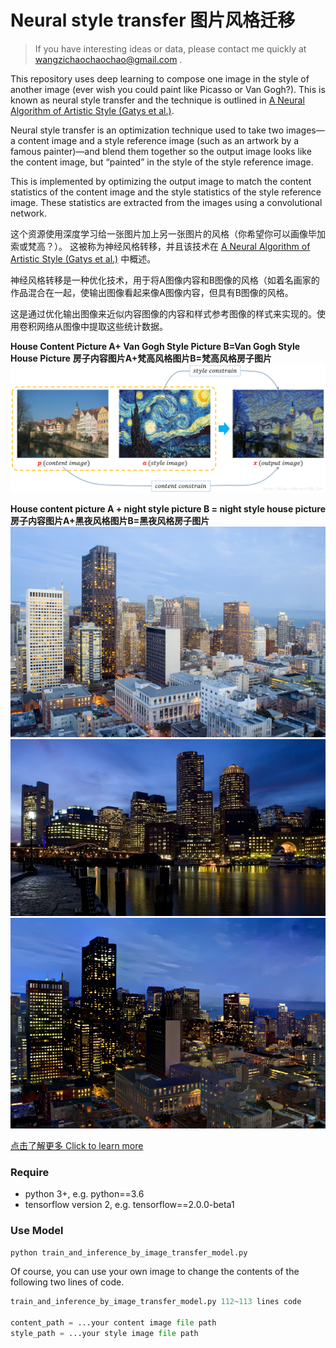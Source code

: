 # Neural style transfer 图片风格迁移
> If you have interesting ideas or data, please contact me quickly at wangzichaochaochao@gmail.com .

This repository uses deep learning to compose one image in the style of another image (ever wish you could paint like Picasso or Van Gogh?). This is known as neural style transfer and the technique is outlined in [A Neural Algorithm of Artistic Style (Gatys et al.)](https://arxiv.org/abs/1508.06576).

Neural style transfer is an optimization technique used to take two images—a content image and a style reference image (such as an artwork by a famous painter)—and blend them together so the output image looks like the content image, but “painted” in the style of the style reference image.

This is implemented by optimizing the output image to match the content statistics of the content image and the style statistics of the style reference image. These statistics are extracted from the images using a convolutional network.

这个资源使用深度学习给一张图片加上另一张图片的风格（你希望你可以画像毕加索或梵高？）。 这被称为神经风格转移，并且该技术在 [A Neural Algorithm of Artistic Style (Gatys et al.)](https://arxiv.org/abs/1508.06576) 中概述。

神经风格转移是一种优化技术，用于将A图像内容和B图像的风格（如着名画家的作品混合在一起，使输出图像看起来像A图像内容，但具有B图像的风格。

这是通过优化输出图像来近似内容图像的内容和样式参考图像的样式来实现的。使用卷积网络从图像中提取这些统计数据。

**House Content Picture A+ Van Gogh Style Picture B=Van Gogh Style House Picture**
**房子内容图片A+梵高风格图片B=梵高风格房子图片**
![](style_transfer_example.png)

**House content picture A + night style picture B = night style house picture**
**房子内容图片A+黑夜风格图片B=黑夜风格房子图片**
![](A1.png)
![](B1.png)
![](AB1.png)

[点击了解更多 Click to learn more](https://yuanxiaosc.github.io/categories/%E8%AE%BA%E6%96%87/%E5%9B%BE%E5%83%8F%E9%A3%8E%E6%A0%BC%E8%BF%81%E7%A7%BB/)


### Require

+ python 3+, e.g. python==3.6
+ tensorflow version 2, e.g. tensorflow==2.0.0-beta1

### Use Model

```python
python train_and_inference_by_image_transfer_model.py
```

Of course, you can use your own image to change the contents of the following two lines of code.

```python
train_and_inference_by_image_transfer_model.py 112~113 lines code

content_path = ...your content image file path
style_path = ...your style image file path
```
